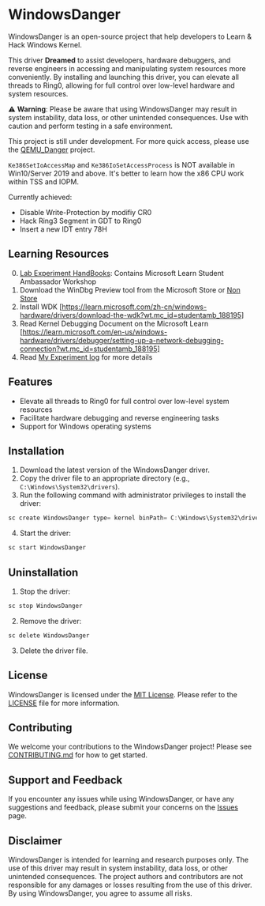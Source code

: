 # WindowsDanger  
  
WindowsDanger is an open-source project that help developers to Learn & Hack Windows Kernel.

This driver **Dreamed** to assist developers, hardware debuggers, and reverse engineers in accessing and manipulating system resources more conveniently. By installing and launching this driver, you can elevate all threads to Ring0, allowing for full control over low-level hardware and system resources.  
  
⚠️ **Warning**: Please be aware that using WindowsDanger may result in system instability, data loss, or other unintended consequences. Use with caution and perform testing in a safe environment. 

This project is still under development. For more quick access, please use the [QEMU_Danger](https://github.com/UEFI-code/QEMU_Danger) project.

```Ke386SetIoAccessMap``` and ```Ke386IoSetAccessProcess``` is NOT available in Win10/Server 2019 and above. It's better to learn how the x86 CPU work within TSS and IOPM.

Currently achieved:
- Disable Write-Protection by modifiy CR0
- Hack Ring3 Segment in GDT to Ring0
- Insert a new IDT entry 78H

## Learning Resources

0. [Lab Experiment HandBooks](LabHandBooks): Contains Microsoft Learn Student Ambassador Workshop
1. Download the WinDbg Preview tool from the Microsoft Store or [Non Store](DownloadWinDbgPreviewNonStore)
2. Install WDK [https://learn.microsoft.com/zh-cn/windows-hardware/drivers/download-the-wdk?wt.mc_id=studentamb_188195]
3. Read Kernel Debugging Document on the Microsoft Learn [https://learn.microsoft.com/en-us/windows-hardware/drivers/debugger/setting-up-a-network-debugging-connection?wt.mc_id=studentamb_188195]
4. Read [My Experiment log](Experiment_Record_GPT4.md) for more details

## Features  
  
- Elevate all threads to Ring0 for full control over low-level system resources  
- Facilitate hardware debugging and reverse engineering tasks  
- Support for Windows operating systems  
  
## Installation  
  
1. Download the latest version of the WindowsDanger driver.  
2. Copy the driver file to an appropriate directory (e.g., `C:\Windows\System32\drivers`).  
3. Run the following command with administrator privileges to install the driver:  
  
```C
sc create WindowsDanger type= kernel binPath= C:\Windows\System32\drivers\WindowsDanger.sys
```
  
4. Start the driver:  
```C
sc start WindowsDanger
```

  
## Uninstallation  
  
1. Stop the driver:  
```C
sc stop WindowsDanger
```

2. Remove the driver:  
```C
sc delete WindowsDanger
```

  
3. Delete the driver file.  
  
## License  
  
WindowsDanger is licensed under the [MIT License](LICENSE). Please refer to the [LICENSE](LICENSE) file for more information.  
  
## Contributing  
  
We welcome your contributions to the WindowsDanger project! Please see [CONTRIBUTING.md](CONTRIBUTING.md) for how to get started.  
  
## Support and Feedback  
  
If you encounter any issues while using WindowsDanger, or have any suggestions and feedback, please submit your concerns on the [Issues](https://github.com/UEFI-code/WindowsDanger/issues) page.  
  
## Disclaimer  
  
WindowsDanger is intended for learning and research purposes only. The use of this driver may result in system instability, data loss, or other unintended consequences. The project authors and contributors are not responsible for any damages or losses resulting from the use of this driver. By using WindowsDanger, you agree to assume all risks.  
